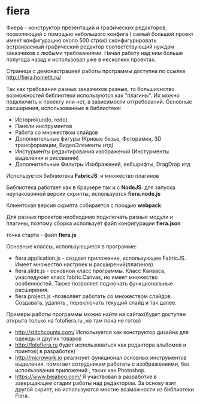 # fiera

Фиера - конструктор презентаций и графических редакторов, позволяющий с помощью небольшого конфига ( самый большой проект имеет конфигурацию около 500 строк) сконфигурировать встрвиваемый графический редактор соответствующий нуждам заказчиков с любыми требованиями.  Начал работу над ним больше полугода назад и использовал уже в несколких проектах.

Страница с демонастрацией работы программы доступна по ссылке http://fiera.hometlt.ru/

Так как требования разных заказчиков разные, то большиснство возможностей библиотеки используются как "плагины". Их можно подключить к проекту или нет, в зависимости оттребований.
Основные расширения, использованные в библиотеке:

  - История(undo, redo)
  - Панели инструментов
  - Работа со множеством слайдов
  - Дополнительные фигуры (Кривые безье, Фоторамки, 3D трансформации, ВидеоЭлементы итд)
  - Инстурменты редактирования изображений (Инстурменты выделения и рисования)
  - Дополнительные Фильтры Изображений, вебшрифты, DragDrop итд

Используется библиотека **FabricJS**, и множество плагинов

Библиотека работает как в браузере так и с **NodeJS**. для запуска неупаковонной версии скрипты, используется **fiera.node.js**

Клиентская версия скрипта собирается с поощью **webpack**.

Для разных проектов необходимо подключать разные модули и плагины, поэтому сборка использует файл конфигурации **fiera.json**

точка старта - файл **fiera.js**

Основные классы, использующиеся в программе:

   - fiera.application.js - создает приложение, использующее FabricJS. Имеет множество настроек и расширений(плагинов)
   - fiera.slide.js - основной класс программы. Класс Канваса, унаследуюет класс fabric.Canvas, но имеет множество особенностей. Также позволяет подкючать функциональные расширения.
   - fiera.project.js -позволяет работать со множеством слайдов. Создавать, удалять , переключать текущий слайд и так далее.


Примеры работы программы можно найти на сайтах(будет доступен открыто только на fotofiera.ru ,но там пока не готов)

  - http://stitchcounts.com/ Используется как конструктор дизайна для одежды и других товаров
  - http://fotofiera.ru   будет использоваться как редактора альбомов и принтов( в разработке)
  - http://microwork.io реализует функционал основных инструментов выделения. помогает сотрудникам работать с изображениями, без использования приложений , таких как Photoshop.
  - https://www.bejaboo.com/ Я участвовал в разработке в заверщающее стадии работы над редактором. За основу взят другой скрипт, но используются многие возможности из библиотеки Fiera.
